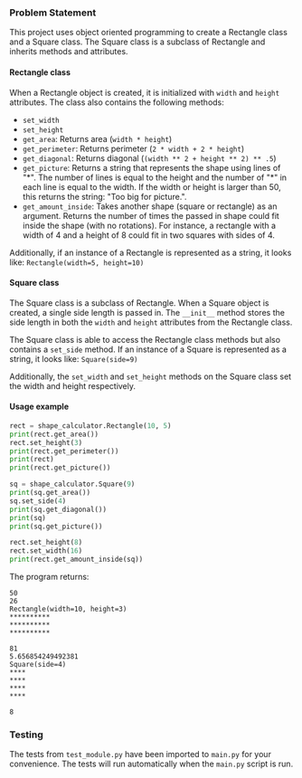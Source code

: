### Problem Statement

This project uses object oriented programming to create a Rectangle class and a Square class. The Square class is a subclass of Rectangle and inherits methods and attributes.

#### Rectangle class
When a Rectangle object is created, it is initialized with `width` and `height` attributes. The class also contains the following methods:
* `set_width`
* `set_height`
* `get_area`: Returns area (`width * height`)
* `get_perimeter`: Returns perimeter (`2 * width + 2 * height`)
* `get_diagonal`: Returns diagonal (`(width ** 2 + height ** 2) ** .5`)
* `get_picture`: Returns a string that represents the shape using lines of "\*". The number of lines is equal to the height and the number of "\*" in each line is equal to the width. If the width or height is larger than 50, this returns the string: "Too big for picture.".
* `get_amount_inside`: Takes another shape (square or rectangle) as an argument. Returns the number of times the passed in shape could fit inside the shape (with no rotations). For instance, a rectangle with a width of 4 and a height of 8 could fit in two squares with sides of 4.

Additionally, if an instance of a Rectangle is represented as a string, it looks like: `Rectangle(width=5, height=10)`

#### Square class
The Square class is a subclass of Rectangle. When a Square object is created, a single side length is passed in. The `__init__` method stores the side length in both the `width` and `height` attributes from the Rectangle class.

The Square class is able to access the Rectangle class methods but also contains a `set_side` method. If an instance of a Square is represented as a string, it looks like: `Square(side=9)`

Additionally, the `set_width` and `set_height` methods on the Square class set the width and height respectively.

#### Usage example
```py
rect = shape_calculator.Rectangle(10, 5)
print(rect.get_area())
rect.set_height(3)
print(rect.get_perimeter())
print(rect)
print(rect.get_picture())

sq = shape_calculator.Square(9)
print(sq.get_area())
sq.set_side(4)
print(sq.get_diagonal())
print(sq)
print(sq.get_picture())

rect.set_height(8)
rect.set_width(16)
print(rect.get_amount_inside(sq))
```
The program returns:
```
50
26
Rectangle(width=10, height=3)
**********
**********
**********

81
5.656854249492381
Square(side=4)
****
****
****
****

8
```

### Testing 

The tests from `test_module.py` have been imported to `main.py` for your convenience. The tests will run automatically when the `main.py` script is run.